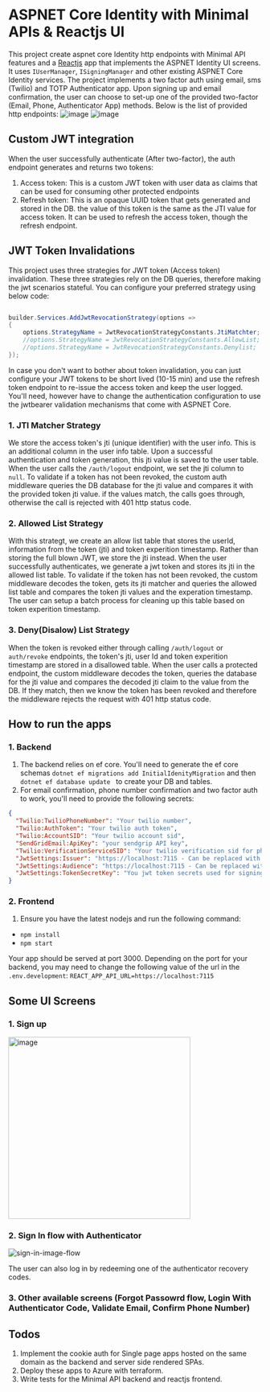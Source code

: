 # ASPNET Core Identity with Minimal APIs & Reactjs UI

This project create aspnet core Identity http endpoints with Minimal API features and a [Reactjs](https://github.com/rafikiassumani-msft/AuthPlayground/tree/main/IdentityMinimalAPIs/ClientApp/identity-with-jwt-app) app that implements the ASPNET Identity UI screens. It uses `IUserManager`, `ISigningManager` and other existing ASPNET Core Identity services.  The project implements a two factor auth using email, sms (Twilio) and TOTP Authenticator app. Upon signing up and email confirmation, the user can choose to set-up one of the provided two-factor (Email, Phone, Authenticator App) methods. Below is the list of provided http endpoints:
![image](https://user-images.githubusercontent.com/87031580/194159455-3c215c4c-afdf-49de-9333-26a6b3e14bb1.png)
![image](https://user-images.githubusercontent.com/87031580/194159617-e3d95945-9b4f-462b-b5b6-bdc58f6f90f1.png)

## Custom JWT integration

When the user successfully authenticate (After two-factor), the auth endpoint generates and returns two tokens: 
1. Access token: This is a custom JWT token with user data as claims that can be used for consuming other protected endpoints
2. Refresh token: This is an opaque UUID token that gets generated and stored in the DB. the value of this token is the same as the JTI value for access token. It can be used to refresh the access token, though the refresh endpoint. 

## JWT Token Invalidations

This project uses three strategies for JWT token (Access token) invalidation. These three strategies rely on the DB queries, therefore making the jwt scenarios stateful. You can configure your preferred strategy using below code:

```C#

builder.Services.AddJwtRevocationStrategy(options =>
{
    options.StrategyName = JwtRevocationStrategyConstants.JtiMatchter;
    //options.StrategyName = JwtRevocationStrategyConstants.AllowList;
    //options.StrategyName = JwtRevocationStrategyConstants.Denylist;
});

```

In case you don't want to bother about token invalidation, you can just configure your JWT tokens to be short lived (10-15 min) and use the refresh token endpoint to re-issue the access token and keep the user logged. You'll need, however have to change the authentication configuration to use the jwtbearer validation mechanisms that come with ASPNET Core. 

### 1. JTI Matcher Strategy

We store the access token's jti (unique identifier) with the user info. This is an additional column in the user info table. Upon a successful authentication and token generation, this jti value is saved to the user table. When the user calls the `/auth/logout` endpoint, we set the jti column to `null`. To validate if a token has not been revoked, the custom auth middleware queries the DB database for the jti value and compares it with the provided token jti value. if the values match, the calls goes through, otherwise the call is rejected with 401 http status code.

### 2. Allowed List Strategy

With this strategt, we create an allow list table that stores the userId, information from the token (jti) and token experition timestamp. Rather than storing the full blown JWT, we store the jti instead. When the user successfully authenticates, we generate a jwt token and stores its jti in the allowed list table. To validate if the token has not been revoked, the custom middleware decodes the token, gets its jti matcher and queries the allowed list table and compares the token jti values and the experation timestamp. The user can setup a batch process for cleaning up this table based on token experition timestamp. 

### 3. Deny(Disalow) List Strategy

When the token is revoked either through calling `/auth/logout` or `auth/revoke` endpoints, the token's jti, user Id and token experition timestamp are stored in a disallowed table. When the user calls a protected endpoint, the custom middleware decodes the token, queries the database for the jti value and compares the decoded jti claim to the value from the DB. If they match, then we know the token has been revoked and therefore the middleware rejects the request with 401 http status code.

## How to run the apps

### 1. Backend

1. The backend relies on ef core. You'll need to generate the ef core schemas `dotnet ef migrations add InitialIdenityMigration` and then `dotnet ef database update ` to create your DB and tables. 
2. For email confirmation, phone number confirmation and two factor auth to work, you'll need to provide the following secrets: 

```JSON
{
  "Twilio:TwilioPhoneNumber": "Your twilio number",
  "Twilio:AuthToken": "Your twilio auth token",
  "Twilio:AccountSID": "Your twilio account sid",
  "SendGridEmail:ApiKey": "your sendgrip API key",
  "Twilio:VerificationServiceSID": "Your twilio verification sid for phone number verifications",
  "JwtSettings:Issuer": "https://localhost:7115 - Can be replaced with your own",
  "JwtSettings:Audience": "https://localhost:7115 - Can be replaced with your own",
  "JwtSettings:TokenSecretKey": "You jwt token secrets used for signing the tokens"
}

```

### 2. Frontend

1. Ensure you have the latest nodejs and run the following command: 

- `npm install`
- `npm start`

Your app should be served at port 3000. Depending on the port for your backend, you may need to change the following value of the url in the `.env.development`: 
`REACT_APP_API_URL=https://localhost:7115`

## Some UI Screens

### 1. Sign up 

<img width="362" alt="image" src="https://user-images.githubusercontent.com/87031580/194180123-a46556f5-b2c0-4570-aba6-7a5e8946ffca.png">

### 2. Sign In flow with Authenticator
![sign-in-image-flow](https://user-images.githubusercontent.com/87031580/194182152-02d302db-428f-4d9b-9608-27a786735819.png)

The user can also log in by redeeming one of the authenticator recovery codes.

### 3. Other available screens (Forgot Passowrd flow, Login With Authenticator Code, Validate Email, Confirm Phone Number)

## Todos
 1. Implement the cookie auth for Single page apps hosted on the same domain as the backend and server side rendered SPAs. 
 2. Deploy these apps to Azure with terraform.
 3. Write tests for the Minimal API backend and reactjs frontend.
